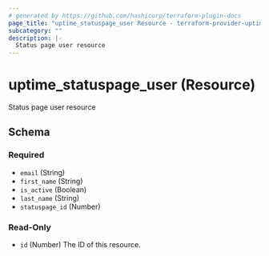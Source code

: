 ```yaml
---
# generated by https://github.com/hashicorp/terraform-plugin-docs
page_title: "uptime_statuspage_user Resource - terraform-provider-uptime"
subcategory: ""
description: |-
  Status page user resource
---
```


# uptime_statuspage_user (Resource)

Status page user resource



<!-- schema generated by tfplugindocs -->
## Schema

### Required

- `email` (String)
- `first_name` (String)
- `is_active` (Boolean)
- `last_name` (String)
- `statuspage_id` (Number)

### Read-Only

- `id` (Number) The ID of this resource.


